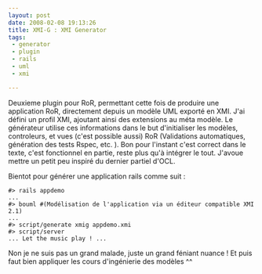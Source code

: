 ```yaml
---
layout: post
date: 2008-02-08 19:13:26
title: XMI-G : XMI Generator
tags:
 - generator
 - plugin
 - rails
 - uml
 - xmi

---
```


Deuxieme plugin pour RoR, permettant cette fois de produire une application RoR, directement depuis un modèle UML exporté en XMI. J'ai défini un profil XMI, ajoutant ainsi des extensions au méta modèle. Le générateur utilise ces informations dans le but d'initialiser les modèles, controleurs, et vues (c'est possible aussi) RoR (Validations automatiques, génération des tests Rspec, etc. ). Bon pour l'instant c'est correct dans le texte, c'est fonctionnel en partie, reste plus qu'à intégrer le tout. J'avoue mettre un petit peu inspiré du dernier partiel d'OCL.

Bientot pour générer une application rails comme suit :

```
#> rails appdemo
...
#> bouml #(Modélisation de l'application via un éditeur compatible XMI 2.1)
...
#> script/generate xmig appdemo.xmi
#> script/server
... Let the music play ! ...
```

Non je ne suis pas un grand malade, juste un grand féniant nuance !
Et puis faut bien appliquer les cours d'ingénierie des modèles ^^
